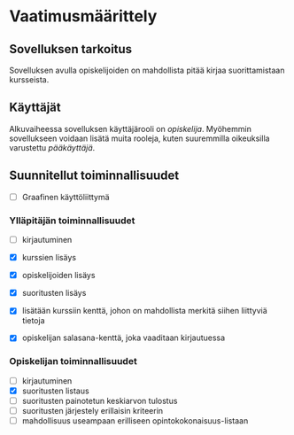 # Vaatimusmäärittely

## Sovelluksen tarkoitus

Sovelluksen avulla opiskelijoiden on mahdollista pitää kirjaa suorittamistaan kursseista.

## Käyttäjät

Alkuvaiheessa sovelluksen käyttäjärooli on _opiskelija_.
Myöhemmin sovellukseen voidaan lisätä muita rooleja, kuten
suuremmilla oikeuksilla varustettu _pääkäyttäjä_.



## Suunnitellut toiminnallisuudet

- [ ] Graafinen käyttöliittymä

### Ylläpitäjän toiminnallisuudet
- [ ] kirjautuminen
- [x] kurssien lisäys
- [x] opiskelijoiden lisäys
- [x] suoritusten lisäys
- [x] lisätään kurssiin kenttä, johon on mahdollista merkitä siihen liittyviä tietoja
- [x] opiskelijan salasana-kenttä, joka vaaditaan kirjautuessa


### Opiskelijan toiminnallisuudet
- [ ] kirjautuminen
- [x] suoritusten listaus
- [ ] suoritusten painotetun keskiarvon tulostus
- [ ] suoritusten järjestely erillaisin kriteerin
- [ ] mahdollisuus useampaan erilliseen opintokokonaisuus-listaan
